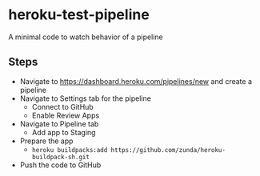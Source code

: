# heroku-test-pipeline
A minimal code to watch behavior of a pipeline

## Steps
- Navigate to https://dashboard.heroku.com/pipelines/new and create a pipeline
- Navigate to Settings tab for the pipeline
  - Connect to GitHub
  - Enable Review Apps
- Navigate to Pipeline tab
  - Add app to Staging
- Prepare the app
  - `heroku buildpacks:add https://github.com/zunda/heroku-buildpack-sh.git`
- Push the code to GitHub
